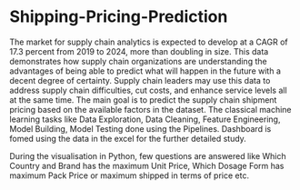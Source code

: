 # Shipping-Pricing-Prediction

The market for supply chain analytics is expected to develop at a CAGR of 17.3 percent from 2019 to 2024, more than doubling in size. This data demonstrates how supply chain organizations are understanding the advantages of being able to predict what will happen in the future with a decent degree of certainty. Supply chain leaders may use this data to address supply chain difficulties, cut costs, and enhance service levels all at
the same time. The main goal is to predict the supply chain shipment pricing based on the available factors in the dataset.
The classical machine learning tasks like Data Exploration, Data Cleaning, Feature Engineering, Model Building, Model Testing done using the Pipelines.
Dashboard is fomed using the data in the excel for the further detailed study. 

During the visualisation in Python, few questions are answered like Which Country and Brand has the maximum Unit Price, Which Dosage Form has maximum Pack Price or maximum shipped in terms of price etc.
